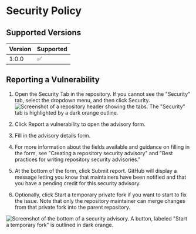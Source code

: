# Security Policy

## Supported Versions

| Version | Supported          |
| ------- | ------------------ |
| 1.0.0   | :white_check_mark: |

## Reporting a Vulnerability

1. Open the Security Tab in the repository. If you cannot see the "Security" tab, select the dropdown menu, and then click Security.
  ![Screenshot of a repository header showing the tabs. The "Security" tab is highlighted by a dark orange outline.](https://docs.github.com/assets/cb-17804/mw-1440/images/help/repository/security-tab.webp)

3. Click Report a vulnerability to open the advisory form.

4. Fill in the advisory details form.

5. For more information about the fields available and guidance on filling in the form, see "Creating a repository security advisory" and "Best practices for writing repository security advisories."

6. At the bottom of the form, click Submit report. GitHub will display a message letting you know that maintainers have been notified and that you have a pending credit for this security advisory.

7. Optionally, click Start a temporary private fork if you want to start to fix the issue. Note that only the repository maintainer can merge changes from that private fork into the parent repository.

![Screenshot of the bottom of a security advisory. A button, labeled "Start a temporary fork" is outlined in dark orange.](https://docs.github.com/assets/cb-51900/mw-1440/images/help/security/advisory-start-a-temporary-private-fork-button.webp)
